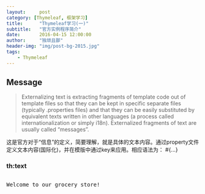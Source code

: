 ```yaml
---
layout:     post
category: [Thymeleaf, 框架学习]
title:      "Thymeleaf学习(一)"
subtitle:   "官方实例程序简介"
date:       2016-04-15 12:00:00
author:     "独顽且鄙"
header-img: "img/post-bg-2015.jpg"
tags:
    - Thymeleaf
---
```



## Message

> Externalizing text is extracting fragments of template code out of template files so that they can be kept in specific separate files (typically .properties files) and that they can be easily substituted by equivalent texts written in other languages (a process called internationalization or simply i18n). Externalized fragments of text are usually called “messages”.

这是官方对于“信息”的定义，简要理解，就是具体的文本内容。通过property文件定义文本内容(国际化)，并在模版中通过key来应用。相应语法为： #{...}
### th:text
<pre class="prettyprint linenums">
<p th:text="#{home.welcome}">Welcome to our grocery store!</p>
</pre>